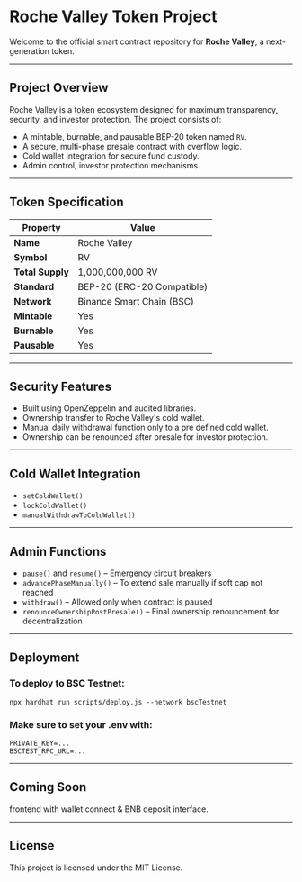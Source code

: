 # Roche Valley Token Project

Welcome to the official smart contract repository for **Roche Valley**, a next-generation token.

---

## Project Overview

Roche Valley is a token ecosystem designed for maximum transparency, security, and investor protection. The project consists of:

- A mintable, burnable, and pausable BEP-20 token named `RV`.
- A secure, multi-phase presale contract with overflow logic.
- Cold wallet integration for secure fund custody.
- Admin control, investor protection mechanisms.

---

## Token Specification

| Property            | Value                         |
|---------------------|-------------------------------|
| **Name**            | Roche Valley                  |
| **Symbol**          | RV                            |
| **Total Supply**    | 1,000,000,000 RV              |
| **Standard**        | BEP-20 (ERC-20 Compatible)    |
| **Network**         | Binance Smart Chain (BSC)     |
| **Mintable**        |    Yes                        |
| **Burnable**        |    Yes                        |
| **Pausable**        |    Yes                        |


---

## Security Features

- Built using OpenZeppelin and audited libraries.
- Ownership transfer to Roche Valley's cold wallet.
- Manual daily withdrawal function only to a pre defined cold wallet.
- Ownership can be renounced after presale for investor protection.

---


## Cold Wallet Integration

- `setColdWallet()` 
- `lockColdWallet()` 
- `manualWithdrawToColdWallet()`


---

## Admin Functions

- `pause()` and `resume()` – Emergency circuit breakers
- `advancePhaseManually()` – To extend sale manually if soft cap not reached
- `withdraw()` – Allowed only when contract is paused
- `renounceOwnershipPostPresale()` – Final ownership renouncement for decentralization

---

## Deployment

### To deploy to BSC Testnet:

```
npx hardhat run scripts/deploy.js --network bscTestnet
```

### Make sure to set your .env with:

```
PRIVATE_KEY=...
BSCTEST_RPC_URL=...
```
---

## Coming Soon

 frontend with wallet connect & BNB deposit interface.

---

## License

This project is licensed under the MIT License.
